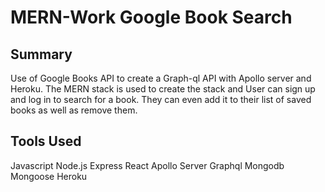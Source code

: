 # MERN-Work Google Book Search 

## Summary 
Use of Google Books API to create a Graph-ql API with Apollo server and Heroku. The MERN stack is used to create the stack and User can sign up and log in to search for a book. They can even add it to their list of saved books as well as remove them. 

## Tools Used 
Javascript 
Node.js
Express
React
Apollo Server
Graphql
Mongodb
Mongoose
Heroku
